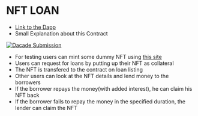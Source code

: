 # NFT LOAN
- [ Link to the Dapp ](https://nftloancelo.netlify.app/)
- Small Explanation about this Contract

[![Dacade Submission](https://i.postimg.cc/PJCYM0S4/ytcover.jpg)](https://www.youtube.com/watch?v=rBCuXWdmwlM "Dacade Submission")
<!-- [![Dacade Submission](https://i.postimg.cc/L6pvb3Gb/dacade-submission.jpg)](https://www.youtube.com/watch?v=jj5OdLeW5N0 "Dacade Submission") -->

- For testing users can mint some dummy NFT using [this site](https://celotestminter.netlify.app/)
- Users can request for loans by putting up their NFT as collateral 
- The NFT is transfered to the contract on loan listing
- Other users can look at the NFT details and lend money to the borrowers
- If the borrower repays the money(with added interest), he can claim his NFT back
- If the borrower fails to repay the money in the specified duration, the lender can claim the NFT
